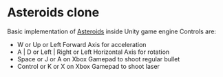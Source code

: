 # Asteroids clone

Basic implementation of [Asteroids](https://en.wikipedia.org/wiki/Asteroids_(video_game)) inside Unity game engine
Controls are: 
- W or Up or Left Forward Axis for acceleration
- A | D or Left | Right or Left Horizontal Axis for rotation
- Space or J or A on Xbox Gamepad to shoot regular bullet
- Control or K or X on Xbox Gamepad to shoot laser
